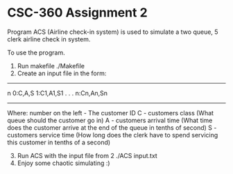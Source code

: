 # CSC-360 Assignment 2

Program ACS (Airline check-in system) is used to simulate a two queue, 5 clerk airline check in system.

To use the program.
1. Run makefile ./Makefile
2. Create an input file in the form:

******
n
0:C,A,S
1:C1,A1,S1
.
.
.
n:Cn,An,Sn
*******

Where:
number on the left - The customer ID
C - customers class (What queue should the customer go in)
A - customers arrival time (What time does the customer arrive at the end of the queue in tenths of second)
S - customers service time (How long does the clerk have to spend servicing this customer in tenths of a second)

3. Run ACS with the input file from 2 ./ACS input.txt
4. Enjoy some chaotic simulating :)
